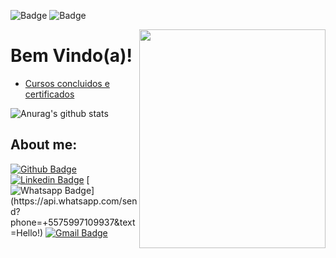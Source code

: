 ![Badge](https://img.shields.io/static/v1?label=bash&message=tools&color=blue&flat&logo=)
![Badge](https://img.shields.io/static/v1?label=python&message=tools&color=red&flat&logo=PYTHON) 

<img align="right" width="298" height="350" src="https://media.giphy.com/media/Ah3zHH7hvsSB2/giphy.gif">

# Bem Vindo(a)!
 
 
* [Cursos concluidos e certificados](https://github.com/juvenalculino/Cursos-Em-Andamento/blob/master/README.md)


![Anurag's github stats](https://github-readme-stats.vercel.app/api?username=juvenalculino&show_icons=true&theme=radical)
 
## About me: 
[![Github Badge](https://img.shields.io/badge/-Github-000?style=flat-square&logo=Github&logoColor=white&link=https://github.com/juvenalculino/juvenalculino/)](https://github.com/juvenalculino/juvenalculino/)
[![Linkedin Badge](https://img.shields.io/badge/-LinkedIn-blue?style=flat-square&logo=Linkedin&logoColor=white&link=https://www.linkedin.com/in/juvenal-culino-1689861b8?lipi=urn%3Ali%3Apage%3Ad_flagship3_profile_view_base_contact_details%3B2xIjtYKKTk6YtRvKonG0Jg%3D%3D)](https://www.linkedin.com/in/juvenal-culino-1689861b8?lipi=urn%3Ali%3Apage%3Ad_flagship3_profile_view_base_contact_details%3B2xIjtYKKTk6YtRvKonG0Jg%3D%3D)
[![Whatsapp Badge](https://img.shields.io/badge/-Whatsapp-4CA143?style=flat-square&labelColor=4CA143&logo=whatsapp&logoColor=white&link=https://api.whatsapp.com/send?phone=+5575997109937&text=Hello!)](https://api.whatsapp.com/send?phone=+5575997109937&text=Hello!)
[![Gmail Badge](https://img.shields.io/badge/-Gmail-c14438?style=flat-square&logo=Gmail&logoColor=white&link=mailto:b831381@gmail.com)](mailto:b831381@gmail.com)


